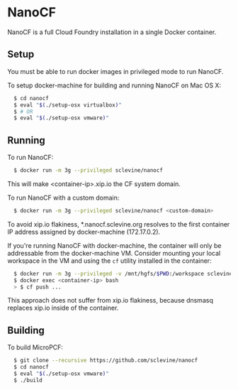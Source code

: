 # NanoCF

NanoCF is a full Cloud Foundry installation in a single Docker container.

## Setup

You must be able to run docker images in privileged mode to run NanoCF.

To setup docker-machine for building and running NanoCF on Mac OS X:
```bash
  $ cd nanocf
  $ eval "$(./setup-osx virtualbox)"
  $ # OR
  $ eval "$(./setup-osx vmware)"
```

## Running

To run NanoCF:
```bash
  $ docker run -m 3g --privileged sclevine/nanocf
```
This will make \<container-ip\>.xip.io the CF system domain.

To run NanoCF with a custom domain:
```bash
  $ docker run -m 3g --privileged sclevine/nanocf <custom-domain>
```
To avoid xip.io flakiness, \*.nanocf.sclevine.org resolves to the first
container IP address assigned by docker-machine (172.17.0.2).

If you're running NanoCF with docker-machine, the container will only
be addressable from the docker-machine VM. Consider mounting your local
workspace in the VM and using the `cf` utility installed in the container:
```bash
  $ docker run -m 3g --privileged -v /mnt/hgfs/$PWD:/workspace sclevine/nanocf
  $ docker exec <container-ip> bash
  > $ cf push ...
```
This approach does not suffer from xip.io flakiness, because dnsmasq replaces
xip.io inside of the container.

## Building

To build MicroPCF:
```bash
  $ git clone --recursive https://github.com/sclevine/nanocf
  $ cd nanocf
  $ eval "$(./setup-osx vmware)"
  $ ./build
```
